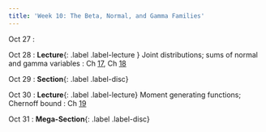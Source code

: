 ```yaml
---
title: 'Week 10: The Beta, Normal, and Gamma Families'
---
```


Oct 27
: 

Oct 28
: **Lecture**{: .label .label-lecture } Joint distributions; sums of normal and gamma variables
    : Ch [17](http://prob140.org/textbook/content/Chapter_17/00_Joint_Densities.html), Ch [18](http://prob140.org/textbook/content/Chapter_18/00_The_Normal_and_Gamma_Families.html)

Oct 29
: **Section**{: .label .label-disc}

Oct 30
: **Lecture**{: .label .label-lecture} Moment generating functions; Chernoff bound
    : Ch [19](http://prob140.org/textbook/content/Chapter_19/00_Distributions_of_Sums.html)

Oct 31
: **Mega-Section**{: .label .label-disc}